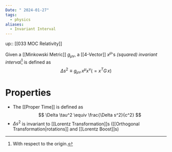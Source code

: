 ```yaml
---
Date: " 2024-01-27"
tags:
  - physics
aliases:
  - Invariant Interval
---
```

up:: [[033 MOC Relativity]]

Given a [[Minkowski Metric]] $g_{\mu\nu}$, a [[4-Vector]] $x^\mu$'s *(squared) invariant interval*[^1] is defined as
$$
\Delta s^2 \equiv g_{\mu\nu} \, x^\mu x^\nu (=x^T G \,x)
$$
# Properties
- The [[Proper Time]] is defined as 
$$
\Delta \tau^2 \equiv \frac{\Delta s^2}{c^2}
$$
- $\Delta s^2$ is invariant to [[Lorentz Transformation]]s ([[Orthogonal Transformation|rotations]] and [[Lorentz Boost]]s)

[^1]: With respect to the origin.